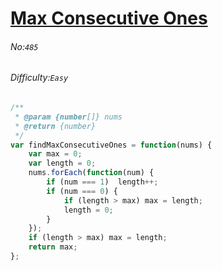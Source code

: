 # [Max Consecutive Ones](https://leetcode.com/problems/max-consecutive-ones/#/description)
###### No:`485`
###### Difficulty:`Easy`



```js
/**
 * @param {number[]} nums
 * @return {number}
 */
var findMaxConsecutiveOnes = function(nums) {
    var max = 0;
    var length = 0;
    nums.forEach(function(num) {
        if (num === 1)  length++;
        if (num === 0) {
            if (length > max) max = length;
            length = 0;
        }
    });
    if (length > max) max = length;
    return max;
};
```
